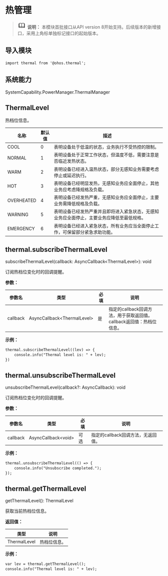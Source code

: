 # 热管理

> ![icon-note.gif](public_sys-resources/icon-note.gif) **说明：**
> 本模块首批接口从API version 8开始支持。后续版本的新增接口，采用上角标单独标记接口的起始版本。


## 导入模块

```
import thermal from '@ohos.thermal';
```


## 系统能力

SystemCapability.PowerManager.ThermalManager


## ThermalLevel

热档位信息。

| 名称 | 默认值 | 描述 |
| -------- | -------- | -------- |
| COOL | 0 | 表明设备处于低温的状态，业务执行不受热控的限制。 |
| NORMAL | 1 | 表明设备处于正常工作状态，但温度不低，需要注意是否临近发热状态。 |
| WARM | 2 | 表明设备已经进入温热状态，部分无感知业务需要考虑停止或延迟执行。 |
| HOT | 3 | 表明设备已经明显发热，无感知业务应全面停止，其他业务应考虑降规格及负载。 |
| OVERHEATED | 4 | 表明设备已经发热严重，无感知业务应全面停止，主要业务需降低规格及负载。 |
| WARNING | 5 | 表明设备已经发热严重并且即将进入紧急状态，无感知业务应全面停止，主要业务应降低至最低规格。 |
| EMERGENCY | 6 | 表明设备已经进入紧急状态，所有业务应当全面停止工作，可保留部分紧急求助功能。 |


## thermal.subscribeThermalLevel

subscribeThermalLevel(callback: AsyncCallback&lt;ThermalLevel&gt;): void

订阅热档位变化时的回调提醒。

**参数：**

| 参数名 | 类型 | 必填 | 说明 |
| -------- | -------- | -------- | -------- |
| callback | AsyncCallback&lt;ThermalLevel&gt; | 是 | 指定的callback回调方法，用于获取返回值。<br/>callback返回值：热档位信息。 |

**示例：**

```
thermal.subscribeThermalLevel((lev) => {
    console.info("Thermal level is: " + lev);
})
```

## thermal.unsubscribeThermalLevel

unsubscribeThermalLevel(callback?: AsyncCallback<void>): void

订阅热档位变化时的回调提醒。

**参数：**

| 参数名 | 类型 | 必填 | 说明 |
| -------- | -------- | -------- | -------- |
| callback | AsyncCallback&lt;void&gt; | 可选 | 指定的callback回调方法，无返回值。 |

**示例：**

```
thermal.unsubscribeThermalLevel(() => {
    console.info("Unsubscribe completed.");
});
```

## thermal.getThermalLevel

getThermalLevel(): ThermalLevel

获取当前热档位信息。

**返回值：**

| 类型 | 说明 |
| -------- | -------- |
| ThermalLevel | 热档位信息。 |

**示例：**

```
var lev = thermal.getThermalLevel();
console.info("Thermal level is: " + lev);
```
